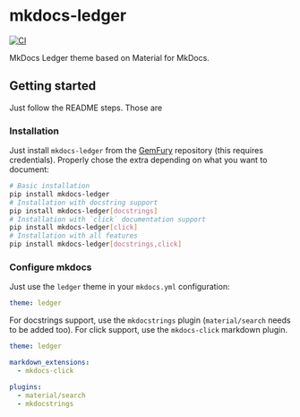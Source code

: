 # mkdocs-ledger

[![CI](https://github.com/LedgerHQ/mkdocs-ledger/actions/workflows/ci.yml/badge.svg)](https://github.com/LedgerHQ/mkdocs-ledger/actions/workflows/ci.yml)

MkDocs Ledger theme  based on Material for MkDocs.

<!-- --8<-- [start:getting-started] -->

## Getting started

Just follow the README steps. Those are

### Installation

Just install `mkdocs-ledger` from the [GemFury](https://manage.fury.io/dashboard/ledger/) repository (this requires credentials).
Properly chose the extra depending on what you want to document:

```bash
# Basic installation
pip install mkdocs-ledger
# Installation with docstring support
pip install mkdocs-ledger[docstrings]
# Installation with `click` documentation support
pip install mkdocs-ledger[click]
# Installation with all features
pip install mkdocs-ledger[docstrings,click]
```

### Configure mkdocs

Just use the `ledger` theme in your `mkdocs.yml` configuration:

```yaml
theme: ledger
```

For docstrings support, use the `mkdocstrings` plugin (`material/search` needs to be added too).
For click support, use the `mkdocs-click` markdown plugin.

```yaml
theme: ledger

markdown_extensions:
  - mkdocs-click

plugins:
  - material/search
  - mkdocstrings
```

<!-- --8<-- [end:getting-started] -->
